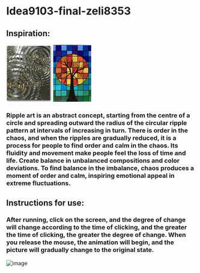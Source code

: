 # Idea9103-final-zeli8353
## Inspiration:
<img src="water.jpeg" width="24%" height="24%">
<img src="imBalance.jpeg" width="20%" height="20%">

### Ripple art is an abstract concept, starting from the centre of a circle and spreading outward the radius of the circular ripple pattern at intervals of increasing in turn. There is order in the chaos, and when the ripples are gradually reduced, it is a process for people to find order and calm in the chaos. Its fluidity and movement make people feel the loss of time and life. Create balance in unbalanced compositions and color deviations. To find balance in the imbalance, chaos produces a moment of order and calm, inspiring emotional appeal in extreme fluctuations.
## **Instructions for use**:
### After running, click on the screen, and the degree of change will change according to the time of clicking, and the greater the time of clicking, the greater the degree of change. When you release the mouse, the animation will begin, and the picture will gradually change to the original state.
![image](animation.gif)